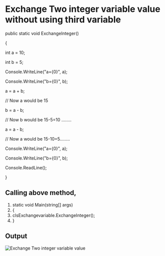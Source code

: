 # Exchange Two integer variable value without using third variable

public static void ExchangeInteger\(\)

{

int a = 10;

int b = 5;

Console.WriteLine\("a={0}", a\);

Console.WriteLine\("b={0}", b\);

a = a + b;

// Now a would be 15

b = a - b;

// Now b would be 15-5=10 ........

a = a - b;

// Now a would be 15-10=5........

Console.WriteLine\("a={0}", a\);

Console.WriteLine\("b={0}", b\);

Console.ReadLine\(\);

}

## **Calling above method,**

1. static void  Main\(string\[\] args\)  
2. {  
3. clsExchangevariable.ExchangeInteger\(\);  
4. }  

## **Output**

![Exchange Two integer variable value](http://csharpcorner.mindcrackerinc.netdna-cdn.com/UploadFile/BlogImages/12172015122046PM/Exchange%20Two%20integer%20variable%20value.jpg)

